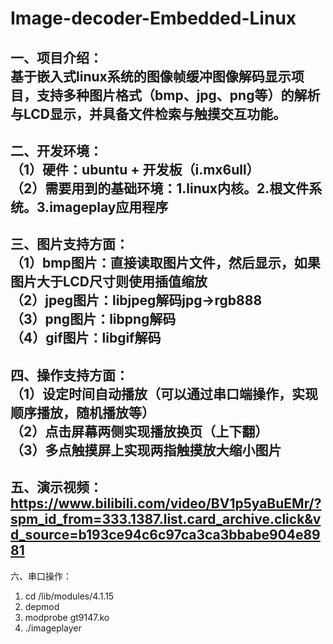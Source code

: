 # Image-decoder-Embedded-Linux
一、项目介绍：  
基于嵌入式linux系统的图像帧缓冲图像解码显示项目，支持多种图片格式（bmp、jpg、png等）的解析与LCD显示，并具备文件检索与触摸交互功能。
--------------------------------------------------------------------------
二、开发环境：  
（1）硬件：ubuntu + 开发板（i.mx6ull）  
（2）需要用到的基础环境：1.linux内核。2.根文件系统。3.imageplay应用程序  
--------------------------------------------------------------------------
三、图片支持方面：  
（1）bmp图片：直接读取图片文件，然后显示，如果图片大于LCD尺寸则使用插值缩放  
（2）jpeg图片：libjpeg解码jpg->rgb888  
（3）png图片：libpng解码  
（4）gif图片：libgif解码  
--------------------------------------------------------------------------
四、操作支持方面：  
（1）设定时间自动播放（可以通过串口端操作，实现顺序播放，随机播放等）  
（2）点击屏幕两侧实现播放换页（上下翻）  
（3）多点触摸屏上实现两指触摸放大缩小图片  
--------------------------------------------------------------------------
五、演示视频：  
https://www.bilibili.com/video/BV1p5yaBuEMr/?spm_id_from=333.1387.list.card_archive.click&vd_source=b193ce94c6c97ca3ca3bbabe904e8981
--------------------------------------------------------------------------
六、串口操作：
1. cd /lib/modules/4.1.15
2. depmod
3. modprobe gt9147.ko
4. ./imageplayer
